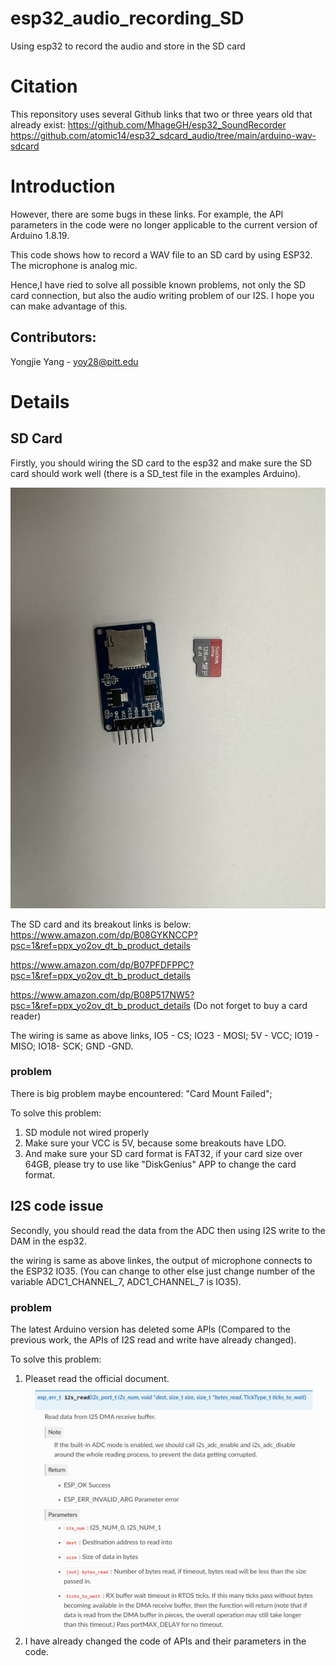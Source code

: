 # esp32_audio_recording_SD
Using esp32 to record the audio and store in the SD card

# Citation
This reponsitory uses several Github links that two or three years old that already exist:
https://github.com/MhageGH/esp32_SoundRecorder
https://github.com/atomic14/esp32_sdcard_audio/tree/main/arduino-wav-sdcard

# Introduction
However, there are some bugs in these links. For example, the API parameters in the code were no longer applicable to the current version of Arduino 1.8.19.

This code shows how to record a WAV file to an SD card by using ESP32. The microphone is analog mic.

Hence,I have ried to solve all possible known problems, not only the SD card connection, but also the audio writing problem of our I2S. I hope you can make advantage of this.

## Contributors: 

Yongjie Yang - yoy28@pitt.edu 

# Details

## SD Card
Firstly, you should wiring the SD card to the esp32 and make sure the SD card should work well (there is a SD_test file in the examples Arduino).

![SD Card and its Breakout](https://github.com/lijinlunbeng/esp32_audio_recording_SD/blob/main/images/1.jpg)

The SD card and its breakout links is below:
https://www.amazon.com/dp/B08GYKNCCP?psc=1&ref=ppx_yo2ov_dt_b_product_details

https://www.amazon.com/dp/B07PFDFPPC?psc=1&ref=ppx_yo2ov_dt_b_product_details

https://www.amazon.com/dp/B08P517NW5?psc=1&ref=ppx_yo2ov_dt_b_product_details (Do not forget to buy a card reader)

The wiring is same as above links, IO5 - CS; IO23 - MOSI; 5V - VCC; IO19 - MISO; IO18- SCK; GND -GND. 

### problem
There is big problem maybe encountered: "Card Mount Failed";

To solve this problem:
1. SD module not wired properly 
2. Make sure your VCC is 5V, because some breakouts have LDO.
3. And make sure your SD card format is FAT32, if your card size over 64GB, please try to use like "DiskGenius" APP to change the card format.

## I2S code issue
Secondly, you should read the data from the ADC then using I2S write to the DAM in the esp32.

the wiring is same as above linkes, the output of microphone connects to the ESP32 IO35. (You can change to other else just change number of the variable ADC1_CHANNEL_7, ADC1_CHANNEL_7 is IO35).

### problem
The latest Arduino version has deleted some APIs (Compared to the previous work, the APIs of I2S read and write have already changed).

To solve this problem:
1. Pleaset read the official document. ![Official Document](https://github.com/lijinlunbeng/esp32_audio_recording_SD/blob/main/images/2.png)
2. I have already changed the code of APIs and their parameters in the code. 